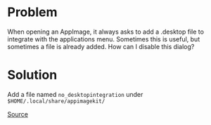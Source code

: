 # Problem

When opening an AppImage, it always asks to add a .desktop file to integrate with the applications menu. Sometimes this is useful, but sometimes a file is already added. How can I disable this dialog?

# Solution

Add a file named `no_desktopintegration` under `$HOME/.local/share/appimagekit/`

[Source](https://github.com/electron-userland/electron-builder/issues/1962#issuecomment-352531262)